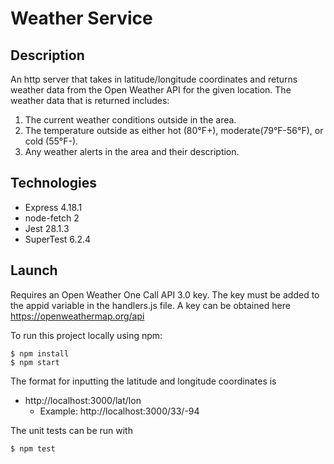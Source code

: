# Weather Service

## Description

An http server that takes in latitude/longitude coordinates and returns weather data from the Open Weather API for the given location. The weather data that is returned includes:

1. The current weather conditions outside in the area.
2. The temperature outside as either hot (80°F+), moderate(79°F-56°F), or cold (55°F-).
3. Any weather alerts in the area and their description.

## Technologies

- Express 4.18.1
- node-fetch 2
- Jest 28.1.3
- SuperTest 6.2.4

## Launch

Requires an Open Weather One Call API 3.0 key. The key must be added to the appid variable in the handlers.js file. A key can be obtained here https://openweathermap.org/api

To run this project locally using npm:

```
$ npm install
$ npm start
```

The format for inputting the latitude and longitude coordinates is

- http://localhost:3000/lat/lon
  - Example: http://localhost:3000/33/-94

The unit tests can be run with

```
$ npm test
```
